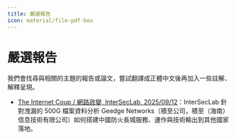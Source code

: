 ```yaml
---
title: 嚴選報告
icon: material/file-pdf-box
---
```


# 嚴選報告

我們會找尋與相關的主題的報告或論文，嘗試翻譯成正體中文後再加入一些註解、解釋呈現。

* [The Internet Coup / 網路政變, InterSecLab, 2025/09/12](./interseclab-the-internet-coup/index.md)：InterSecLab 針對洩漏的 500G 檔案資料分析 Geedge Networks（積至公司，積至（海南）信息技術有限公司）如何搭建中國防火長城服務、運作與技術輸出到其他國家落地。
